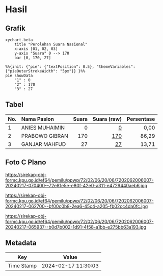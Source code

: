 # Hasil

## Grafik

```mermaid
xychart-beta
    title "Perolehan Suara Nasional"
    x-axis [01, 02, 03]
    y-axis "Suara" 0 --> 170
    bar [0, 170, 27]
```

```mermaid
%%{init: {"pie": {"textPosition": 0.5}, "themeVariables": {"pieOuterStrokeWidth": "5px"}} }%%
pie showData
    "1" : 0
    "2" : 170
    "3" : 27
```

## Tabel

| No. | Nama Paslon    | Suara | Suara (raw) | Persentase |
|:--- |:-------------- | -----:| -----------:| ----------:|
| 1   | ANIES MUHAIMIN | 0     | [0][p-1]    | 0,00       |
| 2   | PRABOWO GIBRAN | 170   | [170][p-2]  | 86,29      |
| 3   | GANJAR MAHFUD  | 27    | [27][p-3]   | 13,71      |


[p-1]: https://github.com/gigit-pemilu/pemilu-2024/blob/main/pilpres/hitung-suara/sub/72-sulawesi-tengah/sub/02-poso/sub/06-pamona-selatan/sub/2006-pandayora/sub/007-tps/sub/paslon-1.txt
[p-2]: https://github.com/gigit-pemilu/pemilu-2024/blob/main/pilpres/hitung-suara/sub/72-sulawesi-tengah/sub/02-poso/sub/06-pamona-selatan/sub/2006-pandayora/sub/007-tps/sub/paslon-2.txt
[p-3]: https://github.com/gigit-pemilu/pemilu-2024/blob/main/pilpres/hitung-suara/sub/72-sulawesi-tengah/sub/02-poso/sub/06-pamona-selatan/sub/2006-pandayora/sub/007-tps/sub/paslon-3.txt

## Foto C Plano

https://sirekap-obj-formc.kpu.go.id/ef64/pemilu/ppwp/72/02/06/20/06/7202062006007-20240217-070400--72e81e5e-e80f-42e0-a311-e4729440aeb6.jpg

https://sirekap-obj-formc.kpu.go.id/ef64/pemilu/ppwp/72/02/06/20/06/7202062006007-20240217-062700--bf00c0b8-2ea6-45c4-a205-fb02cc4da0fc.jpg

https://sirekap-obj-formc.kpu.go.id/ef64/pemilu/ppwp/72/02/06/20/06/7202062006007-20240217-065937--b0d7b002-1d91-4f58-a1bb-e275bb63a193.jpg


## Metadata

| Key        | Value               |
| ---------- | ------------------- |
| Time Stamp | 2024-02-17 11:30:03 |



